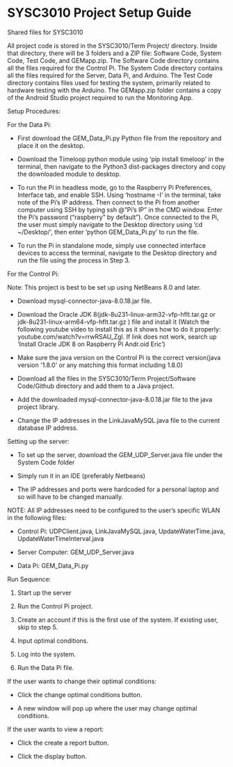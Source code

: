 # SYSC3010 Project Setup Guide
 Shared files for SYSC3010
 
 All project code is stored in the SYSC3010/Term Project/ directory. Inside that directory, there will be 3 folders and a ZIP file: Software Code, System Code, Test Code, and GEMapp.zip. The Software Code directory contains all the files required for the Control Pi. The System Code directory contains all the files required for the Server, Data Pi, and Arduino. The Test Code directory contains files used for testing the system, primarily related to hardware testing with the Arduino. The GEMapp.zip folder contains a copy of the Android Studio project required to run the Monitoring App.

Setup Procedures:

For the Data Pi:

   - First download the GEM_Data_Pi.py Python file from the repository and place it on the desktop. 

   - Download the Timeloop python module using ‘pip install timeloop’ in the terminal, then navigate to the Python3 dist-packages directory and copy the downloaded module to desktop. 

   - To run the Pi in headless mode, go to the Raspberry Pi Preferences, Interface tab, and enable SSH. Using ‘hostname -I’ in the terminal, take note of the Pi’s IP address. Then connect to the Pi from another computer using SSH by typing ssh @”Pi’s IP” in the CMD window. Enter the Pi’s password (“raspberry” by default”). Once connected to the Pi, the user must simply navigate to the Desktop directory using ‘cd ~/Desktop/’, then enter ‘python GEM_Data_Pi.py’ to run the file.

   - To run the Pi in standalone mode, simply use connected interface devices to access the terminal, navigate to the Desktop directory and run the file using the process in Step 3.

For the Control Pi:
   
   Note: This project is best to be set up using NetBeans 8.0 and later.

   - Download mysql-connector-java-8.0.18.jar file.

   - Download the Oracle JDK 8(jdk-8u231-linux-arm32-vfp-hflt.tar.gz or jdk-8u231-linux-arm64-vfp-hflt.tar.gz ) file and install it
(Watch the following youtube video to install this as it shows how to do it properly: youtube.com/watch?v=rrwRSAU_Zgl. If link does not work, search up ‘Install Oracle JDK 8 on Raspberry Pi Andr.oid Eric’)

   - Make sure the java version on the Control Pi is the correct version(java version '1.8.0' or any matching this format including  1.8.0)

   - Download all the files in the SYSC3010/Term Project/Software Code/Github directory and add them to a Java project.

   - Add the downloaded mysql-connector-java-8.0.18.jar file to the java project library.

   - Change the IP addresses in the LinkJavaMySQL.java file to the current database IP address. 



Setting up the server:
 - To set up the server, download the GEM_UDP_Server.java file under the System Code folder

 - Simply run it in an IDE (preferably Netbeans)

 - The IP addresses and ports were hardcoded for a personal laptop and so will have to be changed manually. 



NOTE: All IP addresses need to be configured to the user’s specific WLAN in the following files:

- Control Pi: UDPClient.java, LinkJavaMySQL.java, UpdateWaterTime.java, UpdateWaterTimeInterval.java

- Server Computer: GEM_UDP_Server.java

- Data Pi: GEM_Data_Pi.py



Run Sequence:

1. Start up the server

2. Run the Control Pi project.

3. Create an account if this is the first use of the system. If existing user, skip to step 5.

4. Input optimal conditions.

5. Log into the system.

6. Run the Data Pi file.



 If the user wants to change their optimal conditions:
 
- Click the change optimal conditions button.

- A new window will pop up where the user may change optimal conditions.




 If the user wants to view a report:
 
- Click the create a report button.

- Click the display button. 


